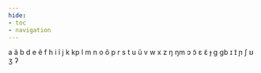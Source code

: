 ```yaml
---
hide:
- toc
- navigation
---
```

a
ã
b
d
e
ẽ
f
h
i
ĩ
j
k
kp
l
m
n
o
õ
p
r
s
t
u
ũ
v
w
x
z
ŋ
ŋm
ɔ
ɔ̃
ɛ
ɛ̃
ɟ
ɡ
ɡb
ɪ
ɪ̃
ɲ
ʃ
ʊ
ʒ
ʔ

